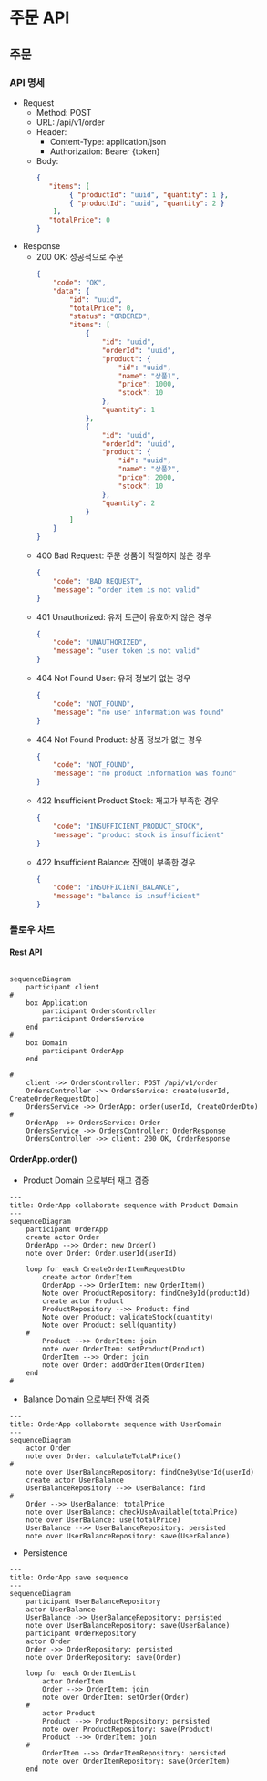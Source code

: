 # 주문 API

## 주문

### API 명세

- Request
    - Method: POST
    - URL: /api/v1/order
    - Header:
        - Content-Type: application/json
        - Authorization: Bearer {token}
    - Body:
        ```json
        { 
           "items": [ 
                { "productId": "uuid", "quantity": 1 },
                { "productId": "uuid", "quantity": 2 }
            ],
           "totalPrice": 0
        }
        ```
- Response
    - 200 OK: 성공적으로 주문
        ```json
        {
            "code": "OK",
            "data": {
                "id": "uuid",
                "totalPrice": 0,
                "status": "ORDERED",
                "items": [
                    {
                        "id": "uuid",
                        "orderId": "uuid",
                        "product": {
                            "id": "uuid",
                            "name": "상품1",
                            "price": 1000,
                            "stock": 10
                        },
                        "quantity": 1
                    },
                    {
                        "id": "uuid",
                        "orderId": "uuid",
                        "product": {
                            "id": "uuid",
                            "name": "상품2",
                            "price": 2000,
                            "stock": 10
                        },
                        "quantity": 2
                    }
                ]
            }
        }
        ```
    - 400 Bad Request: 주문 상품이 적절하지 않은 경우
        ```json
        {
            "code": "BAD_REQUEST",
            "message": "order item is not valid"
        }
        ```
    - 401 Unauthorized: 유저 토큰이 유효하지 않은 경우
        ```json
        {
            "code": "UNAUTHORIZED",
            "message": "user token is not valid"
        }
        ```
    - 404 Not Found User: 유저 정보가 없는 경우
        ```json
        {
            "code": "NOT_FOUND",
            "message": "no user information was found"
        }
        ```
    - 404 Not Found Product: 상품 정보가 없는 경우
        ```json
        {
            "code": "NOT_FOUND",
            "message": "no product information was found"
        }
        ```
    - 422 Insufficient Product Stock: 재고가 부족한 경우
        ```json
        {
            "code": "INSUFFICIENT_PRODUCT_STOCK",
            "message": "product stock is insufficient"
        }
        ```
    - 422 Insufficient Balance: 잔액이 부족한 경우
        ```json
        {
            "code": "INSUFFICIENT_BALANCE",
            "message": "balance is insufficient"
        }
        ```

### 플로우 차트

#### Rest API

```mermaid

sequenceDiagram
    participant client
#
    box Application
        participant OrdersController
        participant OrdersService
    end
#
    box Domain
        participant OrderApp
    end

#
    client ->> OrdersController: POST /api/v1/order
    OrdersController ->> OrdersService: create(userId, CreateOrderRequestDto)
    OrdersService ->> OrderApp: order(userId, CreateOrderDto)
#
    OrderApp ->> OrdersService: Order
    OrdersService ->> OrdersController: OrderResponse
    OrdersController ->> client: 200 OK, OrderResponse
```

#### OrderApp.order()

- Product Domain 으로부터 재고 검증

```mermaid
---
title: OrderApp collaborate sequence with Product Domain
---
sequenceDiagram
    participant OrderApp
    create actor Order
    OrderApp -->> Order: new Order()
    note over Order: Order.userId(userId)

    loop for each CreateOrderItemRequestDto
        create actor OrderItem
        OrderApp -->> OrderItem: new OrderItem()
        Note over ProductRepository: findOneById(productId)
        create actor Product
        ProductRepository -->> Product: find
        Note over Product: validateStock(quantity)
        Note over Product: sell(quantity)
    #
        Product -->> OrderItem: join
        note over OrderItem: setProduct(Product)
        OrderItem -->> Order: join
        note over Order: addOrderItem(OrderItem)
    end
#

```

- Balance Domain 으로부터 잔액 검증

```mermaid
---
title: OrderApp collaborate sequence with UserDomain 
---
sequenceDiagram
    actor Order
    note over Order: calculateTotalPrice()
#
    note over UserBalanceRepository: findOneByUserId(userId)
    create actor UserBalance
    UserBalanceRepository -->> UserBalance: find
#
    Order -->> UserBalance: totalPrice
    note over UserBalance: checkUseAvailable(totalPrice)
    note over UserBalance: use(totalPrice)
    UserBalance -->> UserBalanceRepository: persisted
    note over UserBalanceRepository: save(UserBalance)
```

- Persistence

```mermaid
---
title: OrderApp save sequence
---
sequenceDiagram
    participant UserBalanceRepository
    actor UserBalance
    UserBalance ->> UserBalanceRepository: persisted
    note over UserBalanceRepository: save(UserBalance)
    participant OrderRepository
    actor Order
    Order ->> OrderRepository: persisted
    note over OrderRepository: save(Order)

    loop for each OrderItemList
        actor OrderItem
        Order -->> OrderItem: join
        note over OrderItem: setOrder(Order)
    #
        actor Product
        Product -->> ProductRepository: persisted
        note over ProductRepository: save(Product)
        Product -->> OrderItem: join
    #
        OrderItem -->> OrderItemRepository: persisted
        note over OrderItemRepository: save(OrderItem)
    end

```
